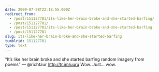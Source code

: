 ```yaml
---
date: 2009-07-28T22:18:55.000Z
redirect_from:
  - /post/151127781/its-like-her-brain-broke-and-she-started-barfing/
  - /post/151127781/
  - /post/151127781/its-like-her-brain-broke-and-she-started-barfing
  - /post/151127781
slug: its-like-her-brain-broke-and-she-started-barfing
tumblrid: 151127781
type: text
---
```

<p>&ldquo;It&rsquo;s like her brain broke and she started barfing random imagery from poems&rdquo; — @richtaur <a href="http://tr.im/uuru">http://tr.im/uuru</a> Wow. Just… wow.</p>
